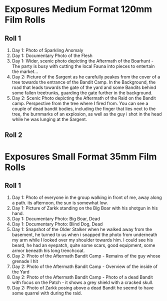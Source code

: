 # Exposures Medium Format 120mm Film Rolls
## Roll 1

1. Day 1: Photo of Sparkling Anomaly
2. Day 1: Documentary Photo of the Flesh
3. Day 1: Wider, scenic photo depicting the Aftermath of the Boarhunt - The party is busy with cutting the local Fauna into pieces to entertain the market...
4. Day 2: Picture of the Sargent as he carefully peakes from the cover of a tree towards the entrance of the Bandit Camp. In the Background, the road that leads towards the gate of the yard and some Bandits behind some fallen treetrunks, guarding the gate further in the background. 
5. Day 2: Scenic Photo depicting the Aftermath of the Raid on the Bandit camp. Perspective from the tree where I fired from. You can see a couple of dead bandit bodies, including the finger that lies next to the tree, the burnmarks of an explosion, as well as the guy i shot in the head while he was lunging at the Sargent.

## Roll 2


# Exposures Small Format 35mm Film Rolls
## Roll 1

1. Day 1: Photo of everyone in the group walking in front of me, away along a path. its afternoon, the sun is somewhat low.
2. Day 1: Picture of Zarkk standing on the Big Boar with his shotgun in his hand.
3. Day 1: Documentary Photo: Big Boar, Dead
4. Day 1: Documentary Photo: Blind Dog, Dead
5. Day 1: Snapshot of the Older Stalker when he walked away from the basement, he turned to us when i snapped the photo from underneath my arm while I looked over my shoulder towards him. I could see his beard, he had an eyepatch, quite some scars, good equipment, some armor beneath his long trenchcoat.  
6. Day 2: Photo of the Aftermath Bandit Camp - Remains of the guy whose grenade I hit 
7. Day 2: Photo of the Aftermath Bandit Camp - Overview of the inside of the Yard
8. Day 2: Photo of the Aftermath Bandit Camp - Photo of a dead Bandit with focus on the Patch - it shows a grey shield with a cracked skull.
9. Day 2: Photo of Zarkk posing above a dead Bandit he seemd to have some quarrel with during the raid.

